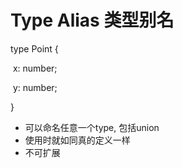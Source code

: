 # Type Alias 类型别名

type Point {

​	x: number;

​	y: number;

}



- 可以命名任意一个type, 包括union
- 使用时就如同真的定义一样
- 不可扩展